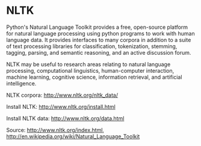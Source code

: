 # NLTK
Python's Natural Language Toolkit provides a free, open-source platform for natural language processing using python programs to work with human language data. It provides interfaces to many corpora in addition to a suite of text processing libraries for classification, tokenization, stemming, tagging, parsing, and semantic reasoning, and an active discussion forum.

NLTK may be useful to research areas relating to natural language processing, computational linguistics, human-computer interaction, machine learning, cognitive science, information retrieval, and artificial intelligence.

NLTK corpora: http://www.nltk.org/nltk_data/

Install NLTK: http://www.nltk.org/install.html

Install NLTK data: http://www.nltk.org/data.html

Source: http://www.nltk.org/index.html, http://en.wikipedia.org/wiki/Natural_Language_Toolkit
